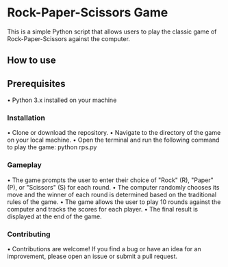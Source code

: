 # Rock-Paper-Scissors Game
This is a simple Python script that allows users to play the classic game of Rock-Paper-Scissors against the computer.

## How to use
## Prerequisites
• Python 3.x installed on your machine
### Installation
• Clone or download the repository.
• Navigate to the directory of the game on your local machine.
• Open the terminal and run the following command to play the game: python rps.py
### Gameplay
• The game prompts the user to enter their choice of "Rock" (R), "Paper" (P), or "Scissors" (S) for each round.
• The computer randomly chooses its move and the winner of each round is determined based on the traditional rules of the game.
• The game allows the user to play 10 rounds against the computer and tracks the scores for each player.
• The final result is displayed at the end of the game.
### Contributing
• Contributions are welcome! If you find a bug or have an idea for an improvement, please open an issue or submit a pull request.

